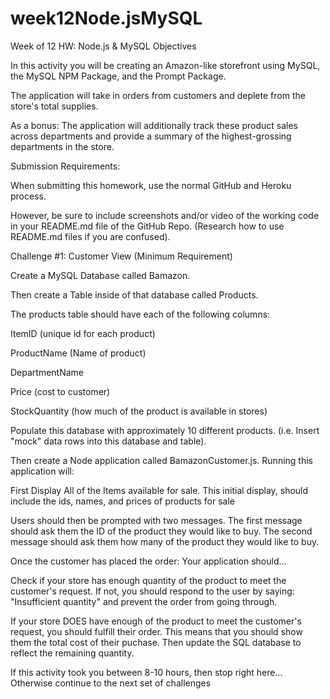 # week12Node.jsMySQL

Week of 12 HW: Node.js & MySQL
Objectives

In this activity you will be creating an Amazon-like storefront using MySQL, the MySQL NPM Package, and the Prompt Package.

The application will take in orders from customers and deplete from the store's total supplies.

As a bonus: The application will additionally track these product sales across departments and provide a summary of the highest-grossing departments in the store.

Submission Requirements:

When submitting this homework, use the normal GitHub and Heroku process.

However, be sure to include screenshots and/or video of the working code in your README.md file of the GitHub Repo. (Research how to use README.md files if you are confused).

Challenge #1: Customer View (Minimum Requirement)

Create a MySQL Database called Bamazon.

Then create a Table inside of that database called Products.

The products table should have each of the following columns:

ItemID (unique id for each product)

ProductName (Name of product)

DepartmentName

Price (cost to customer)

StockQuantity (how much of the product is available in stores)

Populate this database with approximately 10 different products. (i.e. Insert "mock" data rows into this database and table).

Then create a Node application called BamazonCustomer.js. Running this application will:

First Display All of the Items available for sale. This initial display, should include the ids, names, and prices of products for sale

Users should then be prompted with two messages. The first message should ask them the ID of the product they would like to buy. The second message should ask them how many of the product they would like to buy.

Once the customer has placed the order: Your application should...

Check if your store has enough quantity of the product to meet the customer's request. If not, you should respond to the user by saying: "Insufficient quantity" and prevent the order from going through.

If your store DOES have enough of the product to meet the customer's request, you should fulfill their order. This means that you should show them the total cost of their puchase. Then update the SQL database to reflect the remaining quantity.

If this activity took you between 8-10 hours, then stop right here... Otherwise continue to the next set of challenges

